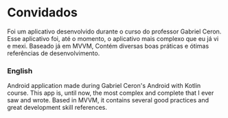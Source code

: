 # Convidados

Foi um aplicativo desenvolvido durante o curso do professor Gabriel Ceron. 
Esse aplicativo foi, até o momento, o aplicativo mais complexo que eu já vi e mexi.
Baseado já em MVVM, Contém diversas boas práticas e ótimas referências de desenvolvimento.

### English
Android application made during Gabriel Ceron's Android with Kotlin course.
This app is, until now, the most complex and complete that I ever saw and wrote.
Based in MVVM, it contains several good practices and great development skill references.
